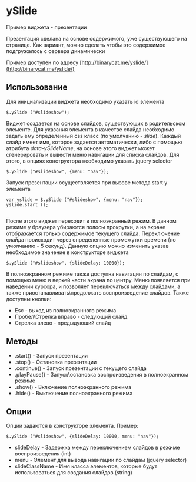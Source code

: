 # ySlide 

Пример виджета - презентации

Презентация сделана на основе содержимого, уже существующего на странице.
Как вариант, можно сделать чтобы это содержимое подгружалось с сервера динамически

Пример доступен по адресу [http://binarycat.me/yslide/](http://binarycat.me/yslide/)
## Использование

Для инициализации виджета необходимо указать id элемента
```
$.ySlide ("#slideshow");
```

Виджет создается на основе слайдов, существующих в родительском элементе.
Для указания элемента в качестве слайда необходимо задать ему определенный css класс
(по умолчанию - _slide_). 
Каждый слайд имеет имя, которое задается автоматически, либо с помощью атрибута _data-ySlideName_, 
на основе этого виджет может сгенерировать и вывести меню навигации для списка слайдов. 
Для этого, в опциях конструктора необходимо указать jquery selector 
```
$.ySlide ("#slideshow", {menu: "nav"});
```

Запуск презентации осуществляется при вызове метода start у элемента
```
var yslide = $.ySlide ("#slideshow", {menu: "nav"});
yslide.start ();
	
```
После этого виджет переходит в полноэкранный режим. В данном режиме у браузера убираются полосы
прокрутки, а на экране отображается только содержимое текущего слайда. Переключение слайда происходит
через определенные промежутки времени (по умолчанию - 5 секунд). Данную опцию можно изменить указав 
необходимое значение в конструкторе виджета
```
$.ySlide ("#slideshow", {slideDelay: 10000});

```
В полноэкранном режиме также доступна навигация по слайдам, с помощью меню в верхей части экрана 
по центру. Меню появляется при наведении курсора, и позволяет переключаться между слайдами, а также
приостанавливать\продолжать воспроизведение слайдов. Также доступны кнопки: 
 * Esc - выход из полноэкранного режима
 * Пробел\Стрелка вправо - следующий слайд 
 * Стрелка влево - предыдующий слайд

## Методы

 * .start() - Запуск презентации
 * .stop() - Остановка презентации
 * .continue() - Запуск презентации с текущего слайда
 * .playPause() - Запуск\остановка воспроизведения в полноэкранном режиме
 * .show() - Включение полноэкранного режима
 * .hide() - Выключение полноэкранного режима

## Опции

Опции задаются в конструкторе элемента. Пример:
```
$.ySlide ("#slideshow", {slideDelay: 10000, menu: "nav"});
```

 * slideDelay - Задержка между переключением слайдов в режиме воспроизведения (int)
 * menu - Элемент для вывода навигации по слайдам (jquery selector)
 * slideClassName - Имя класса элементов, которые будут использоваться для создания слайдов (string)
